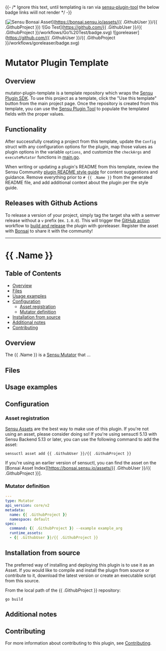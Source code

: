 {{- /* Ignore this text, until templating is ran via [sensu-plugin-tool](https://github.com/sensu-community/sensu-plugin-tool) the below badge links wiill not render */ -}}

[![Sensu Bonsai Asset](https://img.shields.io/badge/Bonsai-Download%20Me-brightgreen.svg?colorB=89C967&logo=sensu)](https://bonsai.sensu.io/assets/{{ .GithubUser }}/{{ .GithubProject }})
![Go Test](https://github.com/{{ .GithubUser }}/{{ .GithubProject }}/workflows/Go%20Test/badge.svg)
![goreleaser](https://github.com/{{ .GithubUser }}/{{ .GithubProject }}/workflows/goreleaser/badge.svg)

# Mutator Plugin Template

## Overview
mutator-plugin-template is a template repository which wraps the [Sensu Plugin SDK][2].
To use this project as a template, click the "Use this template" button from the main project page.
Once the repository is created from this template, you can use the [Sensu Plugin Tool][9] to
populate the templated fields with the proper values.

## Functionality

After successfully creating a project from this template, update the `Config` struct with any
configuration options for the plugin, map those values as plugin options in the variable `options`,
and customize the `checkArgs` and `executeMutator` functions in [main.go][7].

When writing or updating a plugin's README from this template, review the Sensu Community
[plugin README style guide][3] for content suggestions and guidance. Remove everything
prior to `# {{ .Name }}` from the generated README file, and add additional context about the
plugin per the style guide.

## Releases with Github Actions

To release a version of your project, simply tag the target sha with a semver release without a `v`
prefix (ex. `1.0.0`). This will trigger the [GitHub action][5] workflow to [build and release][4]
the plugin with goreleaser. Register the asset with [Bonsai][8] to share it with the community!

***

# {{ .Name }}

## Table of Contents
- [Overview](#overview)
- [Files](#files)
- [Usage examples](#usage-examples)
- [Configuration](#configuration)
  - [Asset registration](#asset-registration)
  - [Mutator definition](#mutator-definition)
- [Installation from source](#installation-from-source)
- [Additional notes](#additional-notes)
- [Contributing](#contributing)

## Overview

The {{ .Name }} is a [Sensu Mutator][6] that ...

## Files

## Usage examples

## Configuration

### Asset registration

[Sensu Assets][10] are the best way to make use of this plugin. If you're not using an asset, please
consider doing so! If you're using sensuctl 5.13 with Sensu Backend 5.13 or later, you can use the
following command to add the asset:

```
sensuctl asset add {{ .GithubUser }}/{{ .GithubProject }}
```

If you're using an earlier version of sensuctl, you can find the asset on the [Bonsai Asset Index][https://bonsai.sensu.io/assets/{{ .GithubUser }}/{{ .GithubProject }}].

### Mutator definition

```yml
---
type: Mutator
api_version: core/v2
metadata:
  name: {{ .GithubProject }}
  namespace: default
spec:
  command: {{ .GithubProject }} --example example_arg
  runtime_assets:
  - {{ .GithubUser }}/{{ .GithubProject }}
```

## Installation from source

The preferred way of installing and deploying this plugin is to use it as an Asset. If you would
like to compile and install the plugin from source or contribute to it, download the latest version
or create an executable script from this source.

From the local path of the {{ .GithubProject }} repository:

```
go build
```

## Additional notes

## Contributing

For more information about contributing to this plugin, see [Contributing][1].

[1]: https://github.com/sensu/sensu-go/blob/master/CONTRIBUTING.md
[2]: https://github.com/sensu-community/sensu-plugin-sdk
[3]: https://github.com/sensu-plugins/community/blob/master/PLUGIN_STYLEGUIDE.md
[4]: https://github.com/sensu-community/mutator-plugin-template/blob/master/.github/workflows/release.yml
[5]: https://github.com/sensu-community/mutator-plugin-template/actions
[6]: https://docs.sensu.io/sensu-go/latest/reference/mutators/
[7]: https://github.com/sensu-community/mutator-plugin-template/blob/master/main.go
[8]: https://bonsai.sensu.io/
[9]: https://github.com/sensu-community/sensu-plugin-tool
[10]: https://docs.sensu.io/sensu-go/latest/reference/assets/
